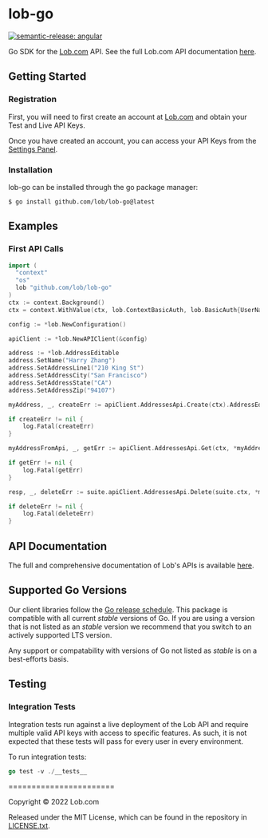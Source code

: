 # lob-go

[![semantic-release: angular](https://img.shields.io/badge/semantic--release-angular-e10079?logo=semantic-release)](https://github.com/semantic-release/semantic-release)

Go SDK for the [Lob.com](https://lob.com) API. See the full Lob.com API documentation [here](https://docs.lob.com).

## Getting Started

### Registration

First, you will need to first create an account at [Lob.com](https://dashboard.lob.com/#/register) and obtain your Test and Live API Keys.

Once you have created an account, you can access your API Keys from the [Settings Panel](https://dashboard.lob.com/#/settings).

### Installation

lob-go can be installed through the go package manager:

```
$ go install github.com/lob/lob-go@latest
```

## Examples

### First API Calls
```go
import (
  "context"
  "os"
  lob "github.com/lob/lob-go"
)
ctx := context.Background()
ctx = context.WithValue(ctx, lob.ContextBasicAuth, lob.BasicAuth{UserName: os.Getenv("LOB_API_TEST_KEY")})

config := *lob.NewConfiguration()

apiClient := *lob.NewAPIClient(&config)

address := *lob.AddressEditable
address.SetName("Harry Zhang")
address.SetAddressLine1("210 King St")
address.SetAddressCity("San Francisco")
address.SetAddressState("CA")
address.SetAddressZip("94107")

myAddress, _, createErr := apiClient.AddressesApi.Create(ctx).AddressEditable(address).Execute()

if createErr != nil {
    log.Fatal(createErr)
}

myAddressFromApi, _, getErr := apiClient.AddressesApi.Get(ctx, *myAddress.Id).Execute()

if getErr != nil {
    log.Fatal(getErr)
}

resp, _, deleteErr := suite.apiClient.AddressesApi.Delete(suite.ctx, *myAddress.Id).Execute()

if deleteErr != nil {
    log.Fatal(deleteErr)
}
```

## API Documentation

The full and comprehensive documentation of Lob's APIs is available [here](https://docs.lob.com/).

## Supported Go Versions

Our client libraries follow the [Go release schedule](https://go.dev/dl/).
This package is compatible with all current _stable_ versions of
Go. If you are using a version that is not listed as an _stable_ version we recommend that you switch to an actively supported LTS version.

Any support or compatability with versions of Go not listed as _stable_ is on a best-efforts basis.

## Testing

### Integration Tests

Integration tests run against a live deployment of the Lob API and require multiple valid API keys with access to specific features. As such, it is not expected that these tests will pass for every user in every environment.

To run integration tests:

```go
go test -v ./__tests__ 
```

=======================

Copyright © 2022 Lob.com

Released under the MIT License, which can be found in the repository in [LICENSE.txt](https://github.com/lob/lob-go/blob/main/LICENSE.txt).
